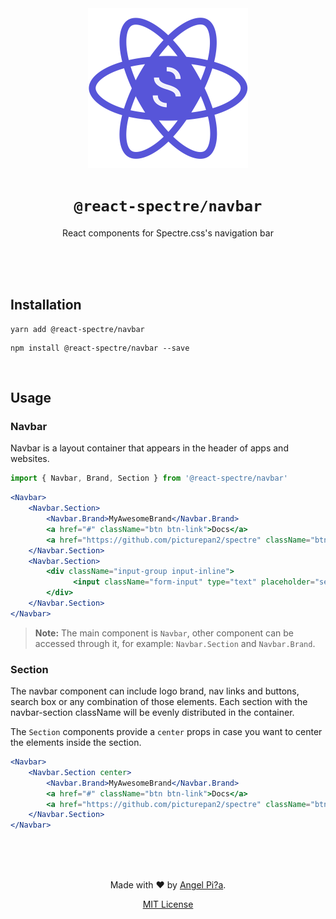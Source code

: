 <div align=center>
<img src="assets/react-spectre-logo.png" width="256" height="256">

# `@react-spectre/navbar`
React components for Spectre.css's navigation bar

<br><br><br>
</div>

## Installation

```shell
yarn add @react-spectre/navbar
```

```shell
npm install @react-spectre/navbar --save
```

<br>

## Usage

### Navbar

Navbar is a layout container that appears in the header of apps and websites.

```js
import { Navbar, Brand, Section } from '@react-spectre/navbar'
```

```jsx
<Navbar>
    <Navbar.Section>
        <Navbar.Brand>MyAwesomeBrand</Navbar.Brand>
        <a href="#" className="btn btn-link">Docs</a>
        <a href="https://github.com/picturepan2/spectre" className="btn btn-link">GitHub</a>
    </Navbar.Section>
    <Navbar.Section>
        <div className="input-group input-inline">
              <input className="form-input" type="text" placeholder="search"/>
        </div>
    </Navbar.Section>
</Navbar>
```

> **Note:** The main component is `Navbar`, other component can be accessed through it, for example: `Navbar.Section` and `Navbar.Brand`.

### Section

The navbar component can include logo brand, nav links and buttons, search box or any combination of those elements. Each section with the navbar-section className will be evenly distributed in the container.

The `Section` components provide a `center` props in case you want to center the elements inside the section.

```jsx
<Navbar>
    <Navbar.Section center>
        <Navbar.Brand>MyAwesomeBrand</Navbar.Brand>
        <a href="#" className="btn btn-link">Docs</a>
        <a href="https://github.com/picturepan2/spectre" className="btn btn-link">GitHub</a>
    </Navbar.Section>
</Navbar>
```

<div align=center>
<br><br><br>

Made with :heart: by [Angel Pi?a](https://github.com/0aps).

[MIT License](LICENSE)

</div>
